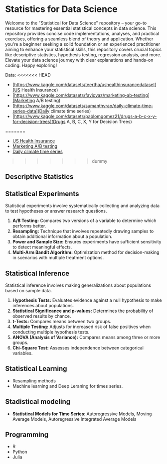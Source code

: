 # Statistics for Data Science
Welcome to the "Statistical for Data Science" repository – your go-to resource for mastering essential statistical concepts in data science. This repository provides concise code implementations, analyses, and practical exercises, offering a seamless blend of theory and application. Whether you're a beginner seeking a solid foundation or an experienced practitioner aiming to enhance your statistical skills, this repository covers crucial topics like descriptive statistics, hypothesis testing, regression analysis, and more. Elevate your data science journey with clear explanations and hands-on coding. Happy exploring!

Data:
<<<<<<< HEAD
* [https://www.kaggle.com/datasets/teertha/ushealthinsurancedataset](US Health Insurance)
* [https://www.kaggle.com/datasets/faviovaz/marketing-ab-testing](Marketing A/B testing)
* [https://www.kaggle.com/datasets/sumanthvrao/daily-climate-time-series-data](Daily climate time series)
* [https://www.kaggle.com/datasets/pablomgomez21/drugs-a-b-c-x-y-for-decision-trees](Drugs A, B, C, X, Y for Decision Trees)

=======
* [US Health Insurance](https://www.kaggle.com/datasets/teertha/ushealthinsurancedataset)
* [Marketing A/B testing](https://www.kaggle.com/datasets/faviovaz/marketing-ab-testing)
* [Daily climate time series](https://www.kaggle.com/datasets/sumanthvrao/daily-climate-time-series-data)
>>>>>>> dummy
## Descriptive Statistics

## Statistical Experiments
Statistical experiments involve systematically collecting and analyzing data to test hypotheses or answer research questions. 
1. **A/B Testing:** Compares two versions of a variable to determine which performs better.
2. **Resampling:** Technique that involves repeatedly drawing samples to obtain additional information about a population.
3. **Power and Sample Size:** Ensures experiments have sufficient sensitivity to detect meaningful effects.
4. **Multi-Arm Bandit Algorithm:** Optimization method for decision-making in scenarios with multiple treatment options.

## Statistical Inference
Statistical inference involves making generalizations about populations based on sample data.
1. **Hypothesis Tests:** Evaluates evidence against a null hypothesis to make inferences about populations.
2. **Statistical Significance and p-values:** Determines the probability of observed results by chance.
3. **t-Tests:** Compares means between two groups.
4. **Multiple Testing:** Adjusts for increased risk of false positives when conducting multiple hypothesis tests.
6. **ANOVA (Analysis of Variance):** Compares means among three or more groups.
7. **Chi-Square Test:** Assesses independence between categorical variables.

## Statistical Learning
* Resampling methods
* Machine learning and Deep Leraning for times series.

## Stadistical modeling
* **Statistical Models for Time Series**: Autoregressive Models, Moving Average Models, Autoregressive Integrated Average Models

## Programming
* R
* Python
* Julia
